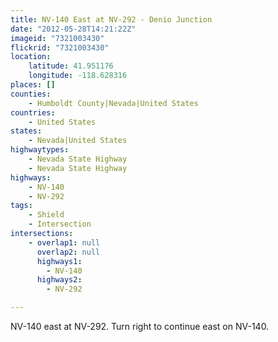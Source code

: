 ```yaml
---
title: NV-140 East at NV-292 - Denio Junction
date: "2012-05-28T14:21:22Z"
imageid: "7321003430"
flickrid: "7321003430"
location:
    latitude: 41.951176
    longitude: -118.628316
places: []
counties:
    - Humboldt County|Nevada|United States
countries:
    - United States
states:
    - Nevada|United States
highwaytypes:
    - Nevada State Highway
    - Nevada State Highway
highways:
    - NV-140
    - NV-292
tags:
    - Shield
    - Intersection
intersections:
    - overlap1: null
      overlap2: null
      highways1:
        - NV-140
      highways2:
        - NV-292

---
```

NV-140 east at NV-292.  Turn right to continue east on NV-140.